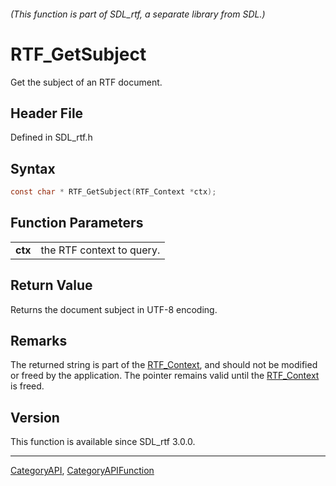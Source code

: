 ###### (This function is part of SDL_rtf, a separate library from SDL.)
# RTF_GetSubject

Get the subject of an RTF document.

## Header File

Defined in SDL_rtf.h

## Syntax

```c
const char * RTF_GetSubject(RTF_Context *ctx);

```

## Function Parameters

|             |                           |
| ----------- | ------------------------- |
| **ctx**     | the RTF context to query. |

## Return Value

Returns the document subject in UTF-8 encoding.

## Remarks

The returned string is part of the [RTF_Context](RTF_Context), and should
not be modified or freed by the application. The pointer remains valid
until the [RTF_Context](RTF_Context) is freed.

## Version

This function is available since SDL_rtf 3.0.0.

----
[CategoryAPI](CategoryAPI), [CategoryAPIFunction](CategoryAPIFunction)

